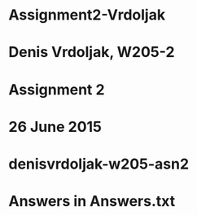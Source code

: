 # Assignment2-Vrdoljak

# Denis Vrdoljak, W205-2
# Assignment 2
# 26 June 2015
# denisvrdoljak-w205-asn2
# Answers in Answers.txt
